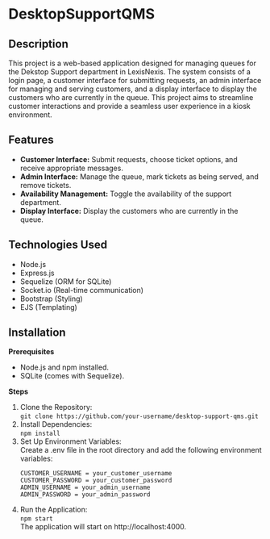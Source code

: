 # DesktopSupportQMS

## Description
This project is a web-based application designed for managing queues for the Dekstop Support department in LexisNexis. The system consists of a login page, a customer interface for submitting requests, an admin interface for managing and serving customers, and a display interface to display the customers who are currently in the queue. This project aims to streamline customer interactions and provide a seamless user experience in a kiosk environment.

## Features
- **Customer Interface:** Submit requests, choose ticket options, and receive appropriate messages.
- **Admin Interface:** Manage the queue, mark tickets as being served, and remove tickets.
- **Availability Management:** Toggle the availability of the support department.
- **Display Interface:** Display the customers who are currently in the queue.

## Technologies Used
- Node.js
- Express.js
- Sequelize (ORM for SQLite)
- Socket.io (Real-time communication)
- Bootstrap (Styling)
- EJS (Templating)

## Installation
**Prerequisites**
  - Node.js and npm installed.
  - SQLite (comes with Sequelize).

**Steps**
  1. Clone the Repository:<br/>
     `git clone https://github.com/your-username/desktop-support-qms.git`
  2. Install Dependencies:<br/>
     `npm install`
  3. Set Up Environment Variables:<br/>
     Create a .env file in the root directory and add the following environment variables:<br/>
     ```
     CUSTOMER_USERNAME = your_customer_username 
     CUSTOMER_PASSWORD = your_customer_password 
     ADMIN_USERNAME = your_admin_username 
     ADMIN_PASSWORD = your_admin_password
     ```
   4. Run the Application:<br/>
      `npm start`<br/>
      The application will start on http://localhost:4000.
